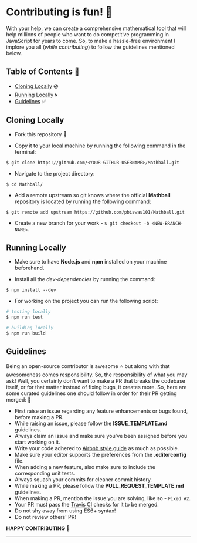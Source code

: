 # Contributing is fun! :green_heart:

With your help, we can create a comprehensive mathematical tool that will help millions of people who want to do competitive programming in JavaScript for years to come. So, to make a hassle-free environment I implore you all (*while contributing*) to follow the guidelines mentioned below.

## Table of Contents :page_with_curl:

- [Cloning Locally](#cloning-locally) :cd:
- [Running Locally](#running-locally) :cyclone:
- [Guidelines](#guidelines) :white_check_mark:

## Cloning Locally

- Fork this repository :fork_and_knife:

- Copy it to your local machine by running the following command in the terminal:
```
$ git clone https://github.com/<YOUR-GITHUB-USERNAME>/Mathball.git
```

- Navigate to the project directory:
```
$ cd Mathball/
```

- Add a remote upstream so git knows where the official **Mathball** repository is located by running the following command:
```
$ git remote add upstream https://github.com/pbiswas101/Mathball.git
```

- Create a new branch for your work - `$ git checkout -b <NEW-BRANCH-NAME>`.

## Running Locally

- Make sure to have **Node.js** and **npm** installed on your machine beforehand.

- Install all the *dev-dependencies* by running the command:
```
$ npm install --dev
```

- For working on the project you can run the following script:
```bash
# testing locally
$ npm run test

# building locally
$ npm run build
```

## Guidelines

Being an open-source contributor is awesome :star: but along with that awesomeness comes responsibility. So, the responsibility of what you may ask! Well, you certainly don't want to make a PR that breaks the codebase itself, or for that matter instead of fixing bugs, it creates more. So, here are some curated guidelines one should follow in order for their PR getting merged: :pizza:

- First raise an issue regarding any feature enhancements or bugs found, before making a PR.
- While raising an issue, please follow the **ISSUE_TEMPLATE.md** guidelines.
- Always claim an issue and make sure you've been assigned before you start working on it.
- Write your code adhered to [Airbnb style guide][1] as much as possible.
- Make sure your editor supports the preferences from the **.editorconfig** file.
- When adding a new feature, also make sure to include the corresponding unit tests.
- Always squash your commits for cleaner commit history.
- While making a PR, please follow the **PULL_REQUEST_TEMPLATE.md** guidelines.
- When making a PR, mention the issue you are solving, like so - `Fixed #2`.
- Your PR must pass the [Travis CI][2] checks for it to be merged.
- Do not shy away from using ES6+ syntax!
- Do not review others' PR!

**HAPPY CONTRIBUTING** :slightly_smiling_face:

------------

[1]: https://github.com/airbnb/javascript
[2]: https://travis-ci.org/
